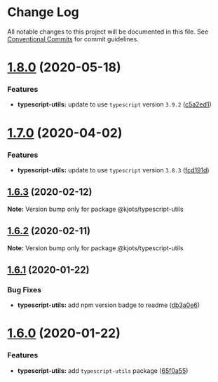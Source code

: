 # Change Log

All notable changes to this project will be documented in this file.
See [Conventional Commits](https://conventionalcommits.org) for commit guidelines.

# [1.8.0](https://github.com/kjots/typescript-tools/compare/v1.7.0...v1.8.0) (2020-05-18)


### Features

* **typescript-utils:** update to use `typescript` version `3.9.2` ([c5a2ed1](https://github.com/kjots/typescript-tools/commit/c5a2ed191ffcbef2a1589467335cc414d1bcc975))





# [1.7.0](https://github.com/kjots/typescript-tools/compare/v1.6.3...v1.7.0) (2020-04-02)


### Features

* **typescript-utils:** update to use `typescript` version `3.8.3` ([fcd191d](https://github.com/kjots/typescript-tools/commit/fcd191da433699c5665b32460c8b876966dcd713))





## [1.6.3](https://github.com/kjots/typescript-tools/compare/v1.6.2...v1.6.3) (2020-02-12)

**Note:** Version bump only for package @kjots/typescript-utils





## [1.6.2](https://github.com/kjots/typescript-tools/compare/v1.6.1...v1.6.2) (2020-02-11)

**Note:** Version bump only for package @kjots/typescript-utils





## [1.6.1](https://github.com/kjots/typescript-tools/compare/v1.6.0...v1.6.1) (2020-01-22)


### Bug Fixes

* **typescript-utils:** add npm version badge to readme ([db3a0e6](https://github.com/kjots/typescript-tools/commit/db3a0e67592fff7f4f48604cbb72c807bcb20f0a))





# [1.6.0](https://github.com/kjots/typescript-tools/compare/v1.5.1...v1.6.0) (2020-01-22)


### Features

* **typescript-utils:** add `typescript-utils` package ([65f0a55](https://github.com/kjots/typescript-tools/commit/65f0a55bfbdb5909cc03977884fd82704bb42807))
